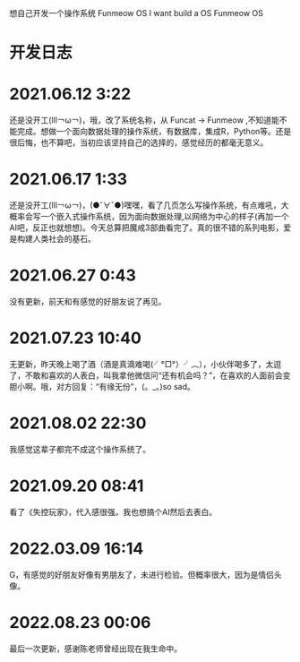 想自己开发一个操作系统 Funmeow OS
I want build a OS Funmeow OS

开发日志
====

2021.06.12 3:22
==

还是没开工(lll￢ω￢)，哦，改了系统名称，从 Funcat -> Funmeow ,不知道能不能完成。想做一个面向数据处理的操作系统，有数据库，集成R，Python等。还是很后悔，也不算吧，当初应该坚持自己的选择的，感觉经历的都毫无意义。

2021.06.17 1:33
==

还是没开工(lll￢ω￢)，(●ˇ∀ˇ●)嘿嘿，看了几页怎么写操作系统，有点难吼，大概率会写一个嵌入式操作系统，因为面向数据处理,以网络为中心的样子(再加一个AI吧，反正也就想想)。今天总算把魔戒3部曲看完了。真的很不错的系列电影，爱是构建人类社会的基石。

2021.06.27 0:43
==

没有更新，前天和有感觉的好朋友说了再见。

2021.07.23 10:40
==

无更新，昨天晚上喝了酒（酒是真滴难喝(╯°□°）╯︵），小伙伴喝多了，太逗了，不敢和喜欢的人表白，叫我拿他微信问“还有机会吗？”，在喜欢的人面前会变胆小啊。哦，对方回复：“有缘无份”，(。_。)so sad。

2021.08.02 22:30
==

我感觉这辈子都完不成这个操作系统了。

2021.09.20 08:41
==

看了《失控玩家》，代入感很强。我也想搞个AI然后去表白。

2022.03.09 16:14
==

G，有感觉的好朋友好像有男朋友了，未进行检验。但概率很大，因为是情侣头像。

2022.08.23 00:06
==
最后一次更新，感谢陈老师曾经出现在我生命中。
